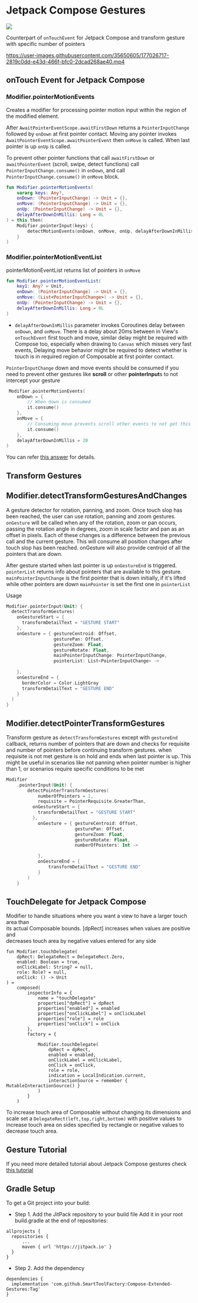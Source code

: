 # Jetpack Compose Gestures

[![](https://jitpack.io/v/SmartToolFactory/Compose-Extended-Gestures.svg)](https://jitpack.io/#SmartToolFactory/Compose-Extended-Gestures)

Counterpart of `onTouchEvent` for Jetpack Compose and transform gesture with specific number of
pointers


https://user-images.githubusercontent.com/35650605/177026717-2819c0dd-e43d-466f-bfc0-2dcad268ae40.mp4



## onTouch Event for Jetpack Compose

### Modifier.pointerMotionEvents

Creates a modifier for processing pointer motion input within the region of the modified element.

After `AwaitPointerEventScope.awaitFirstDown` returns a `PointerInputChange` followed by `onDown`
at first pointer contact. Moving any pointer invokes `AwaitPointerEventScope.awaitPointerEvent`
then `onMove` is called. When last pointer is up `onUp` is called.

To prevent other pointer functions that call `awaitFirstDown`
or `awaitPointerEvent` (scroll, swipe, detect functions)
call `PointerInputChange.consume()` in `onDown`, and call `PointerInputChange.consume()` in `onMove`
block.

```kotlin
fun Modifier.pointerMotionEvents(
    vararg keys: Any?,
    onDown: (PointerInputChange) -> Unit = {},
    onMove: (PointerInputChange) -> Unit = {},
    onUp: (PointerInputChange) -> Unit = {},
    delayAfterDownInMillis: Long = 0L
) = this.then(
    Modifier.pointerInput(keys) {
        detectMotionEvents(onDown, onMove, onUp, delayAfterDownInMillis)
    }
)
```

### Modifier.pointerMotionEventList

pointerMotionEventList returns list of pointers in `onMove`

```kotlin
fun Modifier.pointerMotionEventList(
    key1: Any? = Unit,
    onDown: (PointerInputChange) -> Unit = {},
    onMove: (List<PointerInputChange>) -> Unit = {},
    onUp: (PointerInputChange) -> Unit = {},
    delayAfterDownInMillis: Long = 0L
) 
```

* `delayAfterDownInMillis` parameter invokes Coroutines delay between `onDown`, and `onMove`. There
  is a delay about 20ms between in View's `onTouchEvent` first touch and move, similar delay might
  be required with Compose too, especially when drawing to `Canvas` which misses very fast events,
  Delaying move behavior might be required to detect whether is touch is in required region of
  Composable at first pointer contact.

`PointerInputChange` down and move events should be consumed if you need to prevent other gestures
like **scroll** or other **pointerInput**s to not intercept your gesture

```kotlin
 Modifier.pointerMotionEvents(
    onDown = {
        // When down is consumed
        it.consume()
    },
    onMove = {
        // Consuming move prevents scroll other events to not get this move event
        it.consume()
    },
    delayAfterDownInMillis = 20
)
```

You can refer [this answer](https://stackoverflow.com/a/70847531/5457853) for details.

## Transform Gestures
## Modifier.detectTransformGesturesAndChanges

A gesture detector for rotation, panning, and zoom. Once touch slop has been reached, the user can
use rotation, panning and zoom gestures. `onGesture` will be called when any of the rotation, zoom
or pan occurs, passing the rotation angle in degrees, zoom in scale factor and pan as an offset in
pixels. Each of these changes is a difference between the previous call and the current gesture.
This will consume all position changes after touch slop has been reached. onGesture will also
provide centroid of all the pointers that are down.

After gesture started when last pointer is up `onGestureEnd` is triggered.
`pointerList` returns info about pointers that are available to this gesture. 
`mainPointerInputChange` is the first pointer that is down initially, if it's lifted while
other pointers are down `mainPointer` is set the first one in `pointerList`

Usage

```kotlin
Modifier.pointerInput(Unit) {
  detectTransformGestures(
    onGestureStart = {
      transformDetailText = "GESTURE START"
    },
    onGesture = { gestureCentroid: Offset,
                  gesturePan: Offset,
                  gestureZoom: Float,
                  gestureRotate: Float,
                  mainPointerInputChange: PointerInputChange,
                  pointerList: List<PointerInputChange> ->
     
    },
    onGestureEnd = {
      borderColor = Color.LightGray
      transformDetailText = "GESTURE END"
    }
  )
}
```

## Modifier.detectPointerTransformGestures

Transform gesture as `detectTransformGestures` except with `gestureEnd` callback, returns number of
pointers that are down and checks for requisite and number of pointers before continuing transform
gestures. when requisite is not met gesture is on hold and ends when last pointer is up. This might
be useful in scenarios like not panning when pointer number is higher than 1, or scenarios require
specific conditions to be met

```kotlin
Modifier
    .pointerInput(Unit) {
        detectPointerTransformGestures(
            numberOfPointers = 1,
            requisite = PointerRequisite.GreaterThan,
          onGestureStart = {
            transformDetailText = "GESTURE START"
          },
            onGesture = { gestureCentroid: Offset,
                          gesturePan: Offset,
                          gestureZoom: Float,
                          gestureRotate: Float,
                          numberOfPointers: Int ->

            },
            onGestureEnd = {
                transformDetailText = "GESTURE END"
            }
        )
    }
```

## TouchDelegate for Jetpack Compose
Modifier to handle situations where you want a view to have a larger touch area than  
its actual Composable bounds. [dpRect] increases when values are positive and  
decreases touch area by negative values entered for any side

```
fun Modifier.touchDelegate(
    dpRect: DelegateRect = DelegateRect.Zero,
    enabled: Boolean = true,
    onClickLabel: String? = null,
    role: Role? = null,
    onClick: () -> Unit
) =
    composed(
        inspectorInfo = {
            name = "touchDelegate"
            properties["dpRect"] = dpRect
            properties["enabled"] = enabled
            properties["onClickLabel"] = onClickLabel
            properties["role"] = role
            properties["onClick"] = onClick
        },
        factory = {

            Modifier.touchDelegate(
                dpRect = dpRect,
                enabled = enabled,
                onClickLabel = onClickLabel,
                onClick = onClick,
                role = role,
                indication = LocalIndication.current,
                interactionSource = remember { MutableInteractionSource() }
            )
        }
    )
```

To increase touch area of Composable without changing its dimensions and scale
set a `DelegateRect(left,top,right,bottom)` with positive values to increase touch area on
sides specified by rectangle or negative values to decrease touch area.

## Gesture Tutorial

If you need more detailed tutorial about Jetpack Compose gestures
check [this tutorial](https://github.com/SmartToolFactory/Jetpack-Compose-Tutorials#gesture)

## Gradle Setup

To get a Git project into your build:

* Step 1. Add the JitPack repository to your build file Add it in your root build.gradle at the end
  of repositories:

```
allprojects {
  repositories {
      ...
      maven { url 'https://jitpack.io' }
  }
}
```

* Step 2. Add the dependency

```
dependencies {
  implementation 'com.github.SmartToolFactory:Compose-Extended-Gestures:Tag'
}
```
